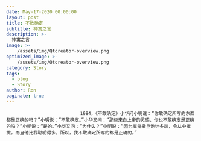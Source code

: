 ```yaml
---
date: May-17-2020 00:00:00
layout: post
title: 不敢确定
subtitle: 神寓之言
description: >-
  神寓之言
image: >-
    /assets/img/Qtcreator-overview.png
optimized_image: >-
    /assets/img/Qtcreator-overview.png
category: Story
tags:
  - blog
  - Story
author: Ron
paginate: true
---
```


							　　1984，《不敢确定》小华问小明说：“你敢确定所写的东西都是正确的吗？”小明说：“不敢确定。”小华又问：“那些来自上帝的灵感，你也不敢确定是正确的吗？”小明说：“是的。”小华又问：“为什么？”小明说：“因为魔鬼撒旦诡计多端，会从中搅扰，而且他比我聪明得多，所以，我不敢确定所写的都是正确的。”
							
							
						
